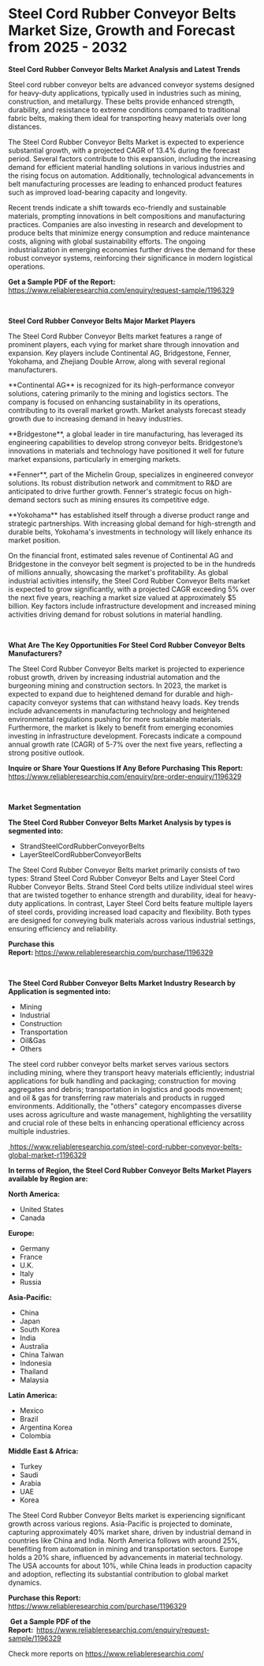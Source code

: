 <p><h1>Steel Cord Rubber Conveyor Belts Market Size, Growth and Forecast from 2025 - 2032</h1></p><p><strong>Steel Cord Rubber Conveyor Belts Market Analysis and Latest Trends</strong></p>
<p><p>Steel cord rubber conveyor belts are advanced conveyor systems designed for heavy-duty applications, typically used in industries such as mining, construction, and metallurgy. These belts provide enhanced strength, durability, and resistance to extreme conditions compared to traditional fabric belts, making them ideal for transporting heavy materials over long distances.</p><p>The Steel Cord Rubber Conveyor Belts Market is expected to experience substantial growth, with a projected CAGR of 13.4% during the forecast period. Several factors contribute to this expansion, including the increasing demand for efficient material handling solutions in various industries and the rising focus on automation. Additionally, technological advancements in belt manufacturing processes are leading to enhanced product features such as improved load-bearing capacity and longevity.</p><p>Recent trends indicate a shift towards eco-friendly and sustainable materials, prompting innovations in belt compositions and manufacturing practices. Companies are also investing in research and development to produce belts that minimize energy consumption and reduce maintenance costs, aligning with global sustainability efforts. The ongoing industrialization in emerging economies further drives the demand for these robust conveyor systems, reinforcing their significance in modern logistical operations.</p></p>
<p><strong>Get a Sample PDF of the Report:&nbsp;</strong> <a href="https://www.reliableresearchiq.com/enquiry/request-sample/1196329?utm_campaign=3262&utm_medium=2&utm_source=Github&utm_content=ia&utm_term=22032025&utm_id=steel-cord-rubber-conveyor-belts">https://www.reliableresearchiq.com/enquiry/request-sample/1196329</a></p>
<p>&nbsp;</p>
<p><strong>Steel Cord Rubber Conveyor Belts Major Market Players</strong></p>
<p><p>The Steel Cord Rubber Conveyor Belts market features a range of prominent players, each vying for market share through innovation and expansion. Key players include Continental AG, Bridgestone, Fenner, Yokohama, and Zhejiang Double Arrow, along with several regional manufacturers.</p><p>**Continental AG** is recognized for its high-performance conveyor solutions, catering primarily to the mining and logistics sectors. The company is focused on enhancing sustainability in its operations, contributing to its overall market growth. Market analysts forecast steady growth due to increasing demand in heavy industries. </p><p>**Bridgestone**, a global leader in tire manufacturing, has leveraged its engineering capabilities to develop strong conveyor belts. Bridgestone’s innovations in materials and technology have positioned it well for future market expansions, particularly in emerging markets.</p><p>**Fenner**, part of the Michelin Group, specializes in engineered conveyor solutions. Its robust distribution network and commitment to R&D are anticipated to drive further growth. Fenner's strategic focus on high-demand sectors such as mining ensures its competitive edge.</p><p>**Yokohama** has established itself through a diverse product range and strategic partnerships. With increasing global demand for high-strength and durable belts, Yokohama's investments in technology will likely enhance its market position.</p><p>On the financial front, estimated sales revenue of Continental AG and Bridgestone in the conveyor belt segment is projected to be in the hundreds of millions annually, showcasing the market's profitability. As global industrial activities intensify, the Steel Cord Rubber Conveyor Belts market is expected to grow significantly, with a projected CAGR exceeding 5% over the next five years, reaching a market size valued at approximately $5 billion. Key factors include infrastructure development and increased mining activities driving demand for robust solutions in material handling.</p></p>
<p>&nbsp;</p>
<p><strong>What Are The Key Opportunities For Steel Cord Rubber Conveyor Belts Manufacturers?</strong></p>
<p><p>The Steel Cord Rubber Conveyor Belts market is projected to experience robust growth, driven by increasing industrial automation and the burgeoning mining and construction sectors. In 2023, the market is expected to expand due to heightened demand for durable and high-capacity conveyor systems that can withstand heavy loads. Key trends include advancements in manufacturing technology and heightened environmental regulations pushing for more sustainable materials. Furthermore, the market is likely to benefit from emerging economies investing in infrastructure development. Forecasts indicate a compound annual growth rate (CAGR) of 5-7% over the next five years, reflecting a strong positive outlook.</p></p>
<p><strong>Inquire or Share Your Questions If Any Before Purchasing This Report:</strong> <a href="https://www.reliableresearchiq.com/enquiry/pre-order-enquiry/1196329?utm_campaign=3262&utm_medium=2&utm_source=Github&utm_content=ia&utm_term=22032025&utm_id=steel-cord-rubber-conveyor-belts">https://www.reliableresearchiq.com/enquiry/pre-order-enquiry/1196329</a></p>
<p>&nbsp;</p>
<p><strong>Market Segmentation</strong></p>
<p><strong>The Steel Cord Rubber Conveyor Belts Market Analysis by types is segmented into:</strong></p>
<p><ul><li>StrandSteelCordRubberConveyorBelts</li><li>LayerSteelCordRubberConveyorBelts</li></ul></p>
<p><p>The Steel Cord Rubber Conveyor Belts market primarily consists of two types: Strand Steel Cord Rubber Conveyor Belts and Layer Steel Cord Rubber Conveyor Belts. Strand Steel Cord belts utilize individual steel wires that are twisted together to enhance strength and durability, ideal for heavy-duty applications. In contrast, Layer Steel Cord belts feature multiple layers of steel cords, providing increased load capacity and flexibility. Both types are designed for conveying bulk materials across various industrial settings, ensuring efficiency and reliability.</p></p>
<p><strong>Purchase this Report:&nbsp;</strong><a href="https://www.reliableresearchiq.com/purchase/1196329?utm_campaign=3262&utm_medium=2&utm_source=Github&utm_content=ia&utm_term=22032025&utm_id=steel-cord-rubber-conveyor-belts">https://www.reliableresearchiq.com/purchase/1196329</a></p>
<p>&nbsp;</p>
<p><strong>The Steel Cord Rubber Conveyor Belts Market Industry Research by Application is segmented into:</strong></p>
<p><ul><li>Mining</li><li>Industrial</li><li>Construction</li><li>Transportation</li><li>Oil&Gas</li><li>Others</li></ul></p>
<p><p>The steel cord rubber conveyor belts market serves various sectors including mining, where they transport heavy materials efficiently; industrial applications for bulk handling and packaging; construction for moving aggregates and debris; transportation in logistics and goods movement; and oil & gas for transferring raw materials and products in rugged environments. Additionally, the "others" category encompasses diverse uses across agriculture and waste management, highlighting the versatility and crucial role of these belts in enhancing operational efficiency across multiple industries.</p></p>
<p><a href="https://www.reliableresearchiq.com/steel-cord-rubber-conveyor-belts-global-market-r1196329?utm_campaign=3262&utm_medium=2&utm_source=Github&utm_content=ia&utm_term=22032025&utm_id=steel-cord-rubber-conveyor-belts">&nbsp;https://www.reliableresearchiq.com/steel-cord-rubber-conveyor-belts-global-market-r1196329</a></p>
<p><strong>In terms of Region, the Steel Cord Rubber Conveyor Belts Market Players available by Region are:</strong></p>
<p>
    <p> <strong> North America: </strong>
        <ul>
            <li>United States</li>
            <li>Canada</li>
        </ul>
        </p> 
    <p> <strong> Europe: </strong>
        <ul>
            <li>Germany</li>
            <li>France</li>
            <li>U.K.</li>
            <li>Italy</li>
            <li>Russia</li>
        </ul>
        </p> 
    <p> <strong> Asia-Pacific: </strong>
        <ul>
            <li>China</li>
            <li>Japan</li>
            <li>South Korea</li>
            <li>India</li>
            <li>Australia</li>
            <li>China Taiwan</li>
            <li>Indonesia</li>
            <li>Thailand</li>
            <li>Malaysia</li>
        </ul>
        </p> 
    <p> <strong> Latin America: </strong>
        <ul>
            <li>Mexico</li>
            <li>Brazil</li>
            <li>Argentina Korea</li>
            <li>Colombia</li>
        </ul>
        </p> 
    <p> <strong> Middle East & Africa: </strong>
        <ul>
            <li>Turkey</li>
            <li>Saudi</li>
            <li>Arabia</li>
            <li>UAE</li>
            <li>Korea</li>
        </ul>
    </p>
    </p>
<p><p>The Steel Cord Rubber Conveyor Belts market is experiencing significant growth across various regions. Asia-Pacific is projected to dominate, capturing approximately 40% market share, driven by industrial demand in countries like China and India. North America follows with around 25%, benefiting from automation in mining and transportation sectors. Europe holds a 20% share, influenced by advancements in material technology. The USA accounts for about 10%, while China leads in production capacity and adoption, reflecting its substantial contribution to global market dynamics.</p></p>
<p><strong>Purchase this Report: </strong><a href="https://www.reliableresearchiq.com/purchase/1196329?utm_campaign=3262&utm_medium=2&utm_source=Github&utm_content=ia&utm_term=22032025&utm_id=steel-cord-rubber-conveyor-belts">https://www.reliableresearchiq.com/purchase/1196329</a></p>
<p>&nbsp;<strong>Get a Sample PDF of the Report:&nbsp;&nbsp;</strong><a href="https://www.reliableresearchiq.com/enquiry/request-sample/1196329?utm_campaign=3262&utm_medium=2&utm_source=Github&utm_content=ia&utm_term=22032025&utm_id=steel-cord-rubber-conveyor-belts">https://www.reliableresearchiq.com/enquiry/request-sample/1196329</a></p>
<p><strong></strong></p>
<p>Check more reports on <a href="https://www.reliableresearchiq.com/?utm_campaign=3262&utm_medium=2&utm_source=Github&utm_content=ia&utm_term=22032025&utm_id=steel-cord-rubber-conveyor-belts">https://www.reliableresearchiq.com/</a></p>